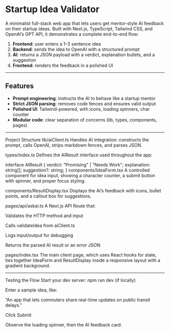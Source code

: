 # Startup Idea Validator

A minimalist full-stack web app that lets users get mentor-style AI feedback on their startup ideas. Built with Next.js, TypeScript, Tailwind CSS, and OpenAI’s GPT API, it demonstrates a complete end-to-end flow:

1. **Frontend**: user enters a 1–3 sentence idea  
2. **Backend**: sends the idea to OpenAI with a structured prompt  
3. **AI**: returns a JSON payload with a verdict, explanation bullets, and a suggestion  
4. **Frontend**: renders the feedback in a polished UI  

---

## Features

- **Prompt engineering**: instructs the AI to behave like a startup mentor  
- **Strict JSON parsing**: removes code fences and ensures valid output  
- **Polished UI**: Tailwind-powered, with icons, loading spinners, char counter  
- **Modular code**: clear separation of concerns (lib, types, components, pages)  

---
 Project Structure
lib/aiClient.ts
Handles AI integration: constructs the prompt, calls OpenAI, strips markdown fences, and parses JSON.

types/index.ts
Defines the AIResult interface used throughout the app:

interface AIResult {
  verdict: "Promising" | "Needs Work";
  explanation: string[];
  suggestion?: string;
}
components/IdeaForm.tsx
A controlled component for idea input, showing a character counter, a submit button with spinner, and proper focus styling.

components/ResultDisplay.tsx
Displays the AI’s feedback with icons, bullet points, and a callout box for suggestions.

pages/api/askai.ts
A Next.js API Route that:

Validates the HTTP method and input

Calls validateIdea from aiClient.ts

Logs input/output for debugging

Returns the parsed AI result or an error JSON

pages/index.tsx
The main client page, which uses React hooks for state, ties together IdeaForm and ResultDisplay inside a responsive layout with a gradient background.

---

Testing the Flow 
Start your dev server: npm run dev (if locally)

Enter a sample idea, like:

“An app that lets commuters share real-time updates on public transit delays.”

Click Submit

Observe the loading spinner, then the AI feedback card.
